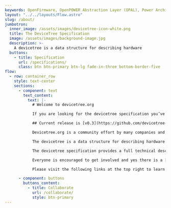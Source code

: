 ```yaml
---
keywords: OpenFirmware, OpenPOWER Abstraction Layer (OPAL), Power Architecture Platform Requirements (PAPR), Flattened Device Tree (FDT), Devicetree, Specification, data, structure
layout: "../../layouts/Flow.astro"
slug: /about/
jumbotron:
  inner_image: /assets/images/devicetree-icon-white.png
  title: The DeviceTree Specification
  image: /assets/images/background-image.jpg
  description: >-
    A devicetree is a data structure for describing hardware
  buttons:
    - title: Specification
      url: /specifications/
      class: btn btn-primary btn-lg fade-in-three bottom-border-five
flow:
  - row: container_row
    style: text-center
    sections:
      - component: text
        text_content:
          text: |-
            # Welcome to devicetree.org

            If you are looking for the devicetree specification you’ve come to the right place!

            ## Current release is [v0.3](https://github.com/devicetree-org/devicetree-specification/releases/tag/v0.3)

            Devicetree.org is a community effort by many companies and individuals to facilitate the future evolution of the Devicetree Standard.

            The devicetree is a data structure for describing hardware. Rather than hard coding every detail of a device into an operating system, many aspects of the hardware can be described in a data structure that is passed to the operating system at boot time. The devicetree is used by OpenFirmware, OpenPOWER Abstraction Layer (OPAL), Power Architecture Platform Requirements (PAPR) and in the standalone Flattened Device Tree (FDT) form.

            The devicetree specification provides a full technical description of the devicetree data format and best practices.

            Everyone is encouraged to get involved and yes there is a [GitHub project too](https://github.com/devicetree-org/devicetree-specification)! Further information about the devicetree standard can be found throughout this website.

            Please visit the following links at the top right to learn more and the links below to participate.

      - component: buttons
        buttons_content:
          - title: Collaborate
            url: /collaborate/
            style: btn-primary
---
```

